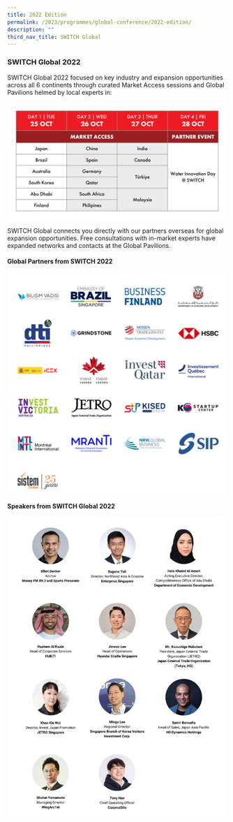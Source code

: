 ```yaml
---
title: 2022 Edition
permalink: /2023/programmes/global-conference/2022-edition/
description: ""
third_nav_title: SWITCH Global
---
```

### SWITCH Global 2022

SWITCH Global 2022 focused on key industry and expansion opportunities across all 6 continents through curated Market Access sessions and Global Pavilions helmed by local experts in:

![](/images/programme%20highlights%20(beyond,%20global,%20grand%20stage)%20(2).png)

SWITCH Global connects you directly with our partners overseas for global expansion opportunities. Free consultations with in-market experts have expanded networks and contacts at the Global Pavilions.

#### Global Partners from SWITCH 2022

![Global Partners SWITCH 2022](/images/sponsors%20&%20partners_cards%20(20).png)

#### Speakers from SWITCH Global 2022

![Global Speakers SWITCH 2022](/images/global.png)